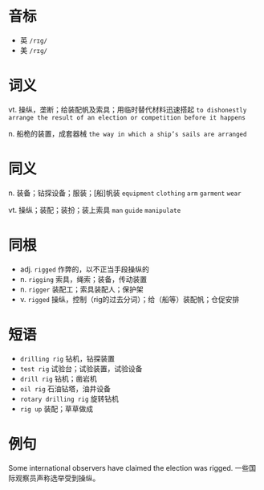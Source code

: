 # 音标

- 英 `/rɪg/`
- 美 `/rɪɡ/`

# 词义

vt. 操纵，垄断；给装配帆及索具；用临时替代材料迅速搭起
`to dishonestly arrange the result of an election or competition before it happens`

n. 船桅的装置，成套器械
`the way in which a ship’s sails are arranged`

# 同义

n. 装备；钻探设备；服装；[船]帆装
`equipment` `clothing` `arm` `garment` `wear`

vt. 操纵；装配；装扮；装上索具
`man` `guide` `manipulate`

# 同根

- adj. `rigged` 作弊的，以不正当手段操纵的
- n. `rigging` 索具，绳索；装备，传动装置
- n. `rigger` 装配工；索具装配人；保护架
- v. `rigged` 操纵，控制（rig的过去分词）；给（船等）装配帆；仓促安排

# 短语

- `drilling rig` 钻机，钻探装置
- `test rig` 试验台；试验装置，试验设备
- `drill rig` 钻机；凿岩机
- `oil rig` 石油钻塔，油井设备
- `rotary drilling rig` 旋转钻机
- `rig up` 装配；草草做成

# 例句

Some international observers have claimed the election was rigged.
一些国际观察员声称选举受到操纵。



